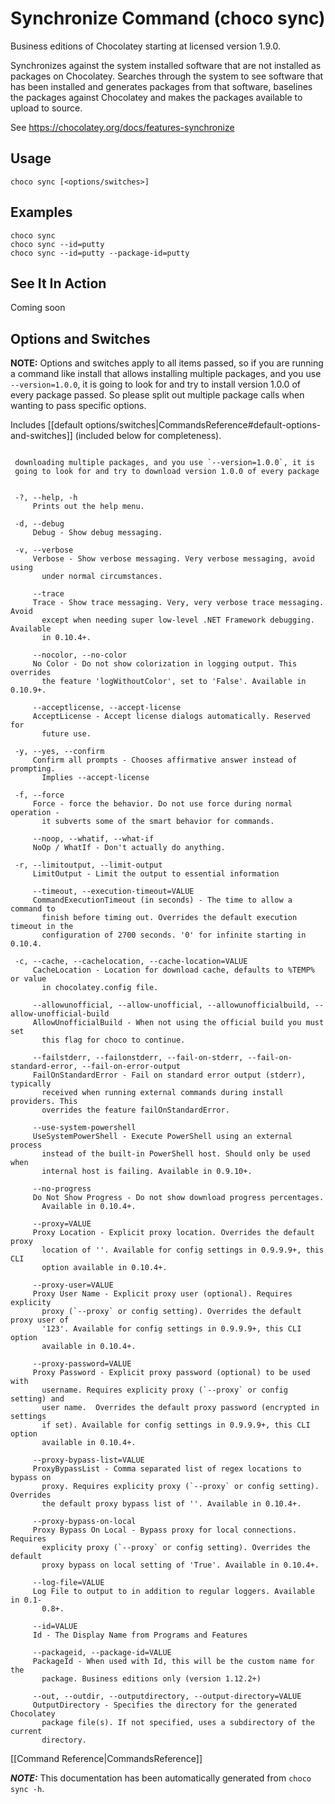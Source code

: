 ﻿<!-- This file is automatically generated based on output from https://github.com/chocolatey/choco/tree/stable/src/chocolatey/infrastructure.app/commands/ChocolateySyncCommand.cs using https://github.com/chocolatey/choco/tree/stable/GenerateDocs.ps1. Contributions are welcome at the original location(s). If the file is not found, it is not part of the open source edition of Chocolatey or the name of the file is different. --> 

# Synchronize Command (choco sync)

Business editions of Chocolatey starting at licensed version 1.9.0.

Synchronizes against the system installed software that are not 
 installed as packages on Chocolatey. Searches through the system to 
 see software that has been installed and generates packages from that
 software, baselines the packages against Chocolatey and makes the 
 packages available to upload to source.

See https://chocolatey.org/docs/features-synchronize


## Usage

    choco sync [<options/switches>]

## Examples

    choco sync
    choco sync --id=putty
    choco sync --id=putty --package-id=putty

## See It In Action

Coming soon

## Options and Switches

**NOTE:** Options and switches apply to all items passed, so if you are
 running a command like install that allows installing multiple
 packages, and you use `--version=1.0.0`, it is going to look for and
 try to install version 1.0.0 of every package passed. So please split
 out multiple package calls when wanting to pass specific options.

Includes [[default options/switches|CommandsReference#default-options-and-switches]] (included below for completeness).

~~~

 downloading multiple packages, and you use `--version=1.0.0`, it is
 going to look for and try to download version 1.0.0 of every package


 -?, --help, -h
     Prints out the help menu.

 -d, --debug
     Debug - Show debug messaging.

 -v, --verbose
     Verbose - Show verbose messaging. Very verbose messaging, avoid using 
       under normal circumstances.

     --trace
     Trace - Show trace messaging. Very, very verbose trace messaging. Avoid 
       except when needing super low-level .NET Framework debugging. Available 
       in 0.10.4+.

     --nocolor, --no-color
     No Color - Do not show colorization in logging output. This overrides 
       the feature 'logWithoutColor', set to 'False'. Available in 0.10.9+.

     --acceptlicense, --accept-license
     AcceptLicense - Accept license dialogs automatically. Reserved for 
       future use.

 -y, --yes, --confirm
     Confirm all prompts - Chooses affirmative answer instead of prompting. 
       Implies --accept-license

 -f, --force
     Force - force the behavior. Do not use force during normal operation - 
       it subverts some of the smart behavior for commands.

     --noop, --whatif, --what-if
     NoOp / WhatIf - Don't actually do anything.

 -r, --limitoutput, --limit-output
     LimitOutput - Limit the output to essential information

     --timeout, --execution-timeout=VALUE
     CommandExecutionTimeout (in seconds) - The time to allow a command to 
       finish before timing out. Overrides the default execution timeout in the 
       configuration of 2700 seconds. '0' for infinite starting in 0.10.4.

 -c, --cache, --cachelocation, --cache-location=VALUE
     CacheLocation - Location for download cache, defaults to %TEMP% or value 
       in chocolatey.config file.

     --allowunofficial, --allow-unofficial, --allowunofficialbuild, --allow-unofficial-build
     AllowUnofficialBuild - When not using the official build you must set 
       this flag for choco to continue.

     --failstderr, --failonstderr, --fail-on-stderr, --fail-on-standard-error, --fail-on-error-output
     FailOnStandardError - Fail on standard error output (stderr), typically 
       received when running external commands during install providers. This 
       overrides the feature failOnStandardError.

     --use-system-powershell
     UseSystemPowerShell - Execute PowerShell using an external process 
       instead of the built-in PowerShell host. Should only be used when 
       internal host is failing. Available in 0.9.10+.

     --no-progress
     Do Not Show Progress - Do not show download progress percentages. 
       Available in 0.10.4+.

     --proxy=VALUE
     Proxy Location - Explicit proxy location. Overrides the default proxy 
       location of ''. Available for config settings in 0.9.9.9+, this CLI 
       option available in 0.10.4+.

     --proxy-user=VALUE
     Proxy User Name - Explicit proxy user (optional). Requires explicity 
       proxy (`--proxy` or config setting). Overrides the default proxy user of 
       '123'. Available for config settings in 0.9.9.9+, this CLI option 
       available in 0.10.4+.

     --proxy-password=VALUE
     Proxy Password - Explicit proxy password (optional) to be used with 
       username. Requires explicity proxy (`--proxy` or config setting) and 
       user name.  Overrides the default proxy password (encrypted in settings 
       if set). Available for config settings in 0.9.9.9+, this CLI option 
       available in 0.10.4+.

     --proxy-bypass-list=VALUE
     ProxyBypassList - Comma separated list of regex locations to bypass on 
       proxy. Requires explicity proxy (`--proxy` or config setting). Overrides 
       the default proxy bypass list of ''. Available in 0.10.4+.

     --proxy-bypass-on-local
     Proxy Bypass On Local - Bypass proxy for local connections. Requires 
       explicity proxy (`--proxy` or config setting). Overrides the default 
       proxy bypass on local setting of 'True'. Available in 0.10.4+.

     --log-file=VALUE
     Log File to output to in addition to regular loggers. Available in 0.1-
       0.8+.

     --id=VALUE
     Id - The Display Name from Programs and Features

     --packageid, --package-id=VALUE
     PackageId - When used with Id, this will be the custom name for the 
       package. Business editions only (version 1.12.2+)

     --out, --outdir, --outputdirectory, --output-directory=VALUE
     OutputDirectory - Specifies the directory for the generated Chocolatey 
       package file(s). If not specified, uses a subdirectory of the current 
       directory.

~~~

[[Command Reference|CommandsReference]]


***NOTE:*** This documentation has been automatically generated from `choco sync -h`. 

